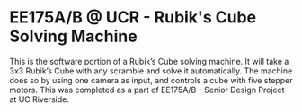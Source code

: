 # EE175A/B @ UCR - Rubik's Cube Solving Machine
This is the software portion of a Rubik’s Cube solving machine. It will take a 3x3 Rubik’s Cube with any scramble and solve it automatically. The machine does so by using one camera as input, and controls a cube with five stepper motors. This was completed as a part of EE175A/B - Senior Design Project at UC Riverside.
